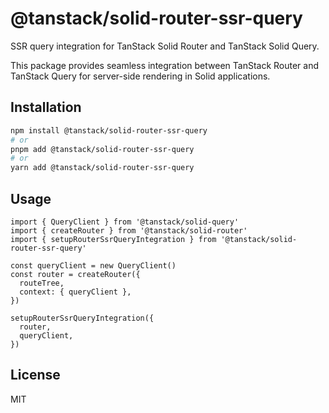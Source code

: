 # @tanstack/solid-router-ssr-query

SSR query integration for TanStack Solid Router and TanStack Solid Query.

This package provides seamless integration between TanStack Router and TanStack Query for server-side rendering in Solid applications.

## Installation

```bash
npm install @tanstack/solid-router-ssr-query
# or
pnpm add @tanstack/solid-router-ssr-query
# or
yarn add @tanstack/solid-router-ssr-query
```

## Usage

```tsx
import { QueryClient } from '@tanstack/solid-query'
import { createRouter } from '@tanstack/solid-router'
import { setupRouterSsrQueryIntegration } from '@tanstack/solid-router-ssr-query'

const queryClient = new QueryClient()
const router = createRouter({
  routeTree,
  context: { queryClient },
})

setupRouterSsrQueryIntegration({
  router,
  queryClient,
})
```

## License

MIT
